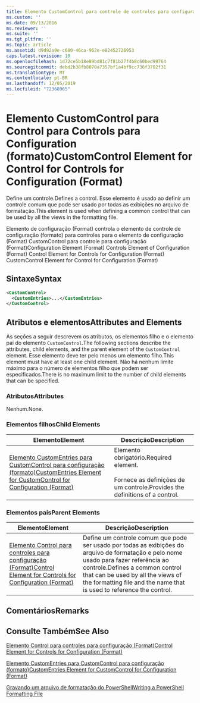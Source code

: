 ```yaml
---
title: Elemento CustomControl para controle de controles para configuração (Format) | Microsoft Docs
ms.custom: ''
ms.date: 09/13/2016
ms.reviewer: ''
ms.suite: ''
ms.tgt_pltfrm: ''
ms.topic: article
ms.assetid: d9d92a9e-c680-46ca-962e-e82452726953
caps.latest.revision: 10
ms.openlocfilehash: 1d72ce5b18e89bd81c7f81b27f4b8c60bed99764
ms.sourcegitcommit: debd2b38fb8070a7357bf1a4bf9cc736f3702f31
ms.translationtype: MT
ms.contentlocale: pt-BR
ms.lasthandoff: 12/05/2019
ms.locfileid: "72368965"
---
```

# <a name="customcontrol-element-for-control-for-controls-for-configuration-format"></a><span data-ttu-id="14fb6-102">Elemento CustomControl para Control para Controls para Configuration (formato)</span><span class="sxs-lookup"><span data-stu-id="14fb6-102">CustomControl Element for Control for Controls for Configuration (Format)</span></span>

<span data-ttu-id="14fb6-103">Define um controle.</span><span class="sxs-lookup"><span data-stu-id="14fb6-103">Defines a control.</span></span> <span data-ttu-id="14fb6-104">Esse elemento é usado ao definir um controle comum que pode ser usado por todas as exibições no arquivo de formatação.</span><span class="sxs-lookup"><span data-stu-id="14fb6-104">This element is used when defining a common control that can be used by all the views in the formatting file.</span></span>

<span data-ttu-id="14fb6-105">Elemento de configuração (Format) controla o elemento de controle de configuração (formato) para controles para o elemento de configuração (Format) CustomControl para controle para configuração (Format)</span><span class="sxs-lookup"><span data-stu-id="14fb6-105">Configuration Element (Format) Controls Element of Configuration (Format) Control Element for Controls for Configuration (Format) CustomControl Element for Control for Configuration (Format)</span></span>

## <a name="syntax"></a><span data-ttu-id="14fb6-106">Sintaxe</span><span class="sxs-lookup"><span data-stu-id="14fb6-106">Syntax</span></span>

```xml
<CustomControl>
  <CustomEntries>...</CustomEntries>
</CustomControl>
```

## <a name="attributes-and-elements"></a><span data-ttu-id="14fb6-107">Atributos e elementos</span><span class="sxs-lookup"><span data-stu-id="14fb6-107">Attributes and Elements</span></span>

<span data-ttu-id="14fb6-108">As seções a seguir descrevem os atributos, os elementos filho e o elemento pai do elemento `CustomControl`.</span><span class="sxs-lookup"><span data-stu-id="14fb6-108">The following sections describe the attributes, child elements, and the parent element of the `CustomControl` element.</span></span> <span data-ttu-id="14fb6-109">Esse elemento deve ter pelo menos um elemento filho.</span><span class="sxs-lookup"><span data-stu-id="14fb6-109">This element must have at least one child element.</span></span> <span data-ttu-id="14fb6-110">Não há nenhum limite máximo para o número de elementos filho que podem ser especificados.</span><span class="sxs-lookup"><span data-stu-id="14fb6-110">There is no maximum limit to the number of child elements that can be specified.</span></span>

### <a name="attributes"></a><span data-ttu-id="14fb6-111">Atributos</span><span class="sxs-lookup"><span data-stu-id="14fb6-111">Attributes</span></span>

<span data-ttu-id="14fb6-112">Nenhum.</span><span class="sxs-lookup"><span data-stu-id="14fb6-112">None.</span></span>

### <a name="child-elements"></a><span data-ttu-id="14fb6-113">Elementos filhos</span><span class="sxs-lookup"><span data-stu-id="14fb6-113">Child Elements</span></span>

|<span data-ttu-id="14fb6-114">Elemento</span><span class="sxs-lookup"><span data-stu-id="14fb6-114">Element</span></span>|<span data-ttu-id="14fb6-115">Descrição</span><span class="sxs-lookup"><span data-stu-id="14fb6-115">Description</span></span>|
|-------------|-----------------|
|[<span data-ttu-id="14fb6-116">Elemento CustomEntries para CustomControl para configuração (formato)</span><span class="sxs-lookup"><span data-stu-id="14fb6-116">CustomEntries Element for CustomControl for Configuration (Format)</span></span>](./customentries-element-for-customcontrol-for-controls-for-configuration-format.md)|<span data-ttu-id="14fb6-117">Elemento obrigatório.</span><span class="sxs-lookup"><span data-stu-id="14fb6-117">Required element.</span></span><br /><br /> <span data-ttu-id="14fb6-118">Fornece as definições de um controle.</span><span class="sxs-lookup"><span data-stu-id="14fb6-118">Provides the definitions of a control.</span></span>|

### <a name="parent-elements"></a><span data-ttu-id="14fb6-119">Elementos pais</span><span class="sxs-lookup"><span data-stu-id="14fb6-119">Parent Elements</span></span>

|<span data-ttu-id="14fb6-120">Elemento</span><span class="sxs-lookup"><span data-stu-id="14fb6-120">Element</span></span>|<span data-ttu-id="14fb6-121">Descrição</span><span class="sxs-lookup"><span data-stu-id="14fb6-121">Description</span></span>|
|-------------|-----------------|
|[<span data-ttu-id="14fb6-122">Elemento Control para controles para configuração (Format)</span><span class="sxs-lookup"><span data-stu-id="14fb6-122">Control Element for Controls for Configuration (Format)</span></span>](./control-element-for-controls-for-configuration-format.md)|<span data-ttu-id="14fb6-123">Define um controle comum que pode ser usado por todas as exibições do arquivo de formatação e pelo nome usado para fazer referência ao controle.</span><span class="sxs-lookup"><span data-stu-id="14fb6-123">Defines a common control that can be used by all the views of the formatting file and the name that is used to reference the control.</span></span>|

## <a name="remarks"></a><span data-ttu-id="14fb6-124">Comentários</span><span class="sxs-lookup"><span data-stu-id="14fb6-124">Remarks</span></span>

## <a name="see-also"></a><span data-ttu-id="14fb6-125">Consulte Também</span><span class="sxs-lookup"><span data-stu-id="14fb6-125">See Also</span></span>

[<span data-ttu-id="14fb6-126">Elemento Control para controles para configuração (Format)</span><span class="sxs-lookup"><span data-stu-id="14fb6-126">Control Element for Controls for Configuration (Format)</span></span>](./control-element-for-controls-for-configuration-format.md)

[<span data-ttu-id="14fb6-127">Elemento CustomEntries para CustomControl para configuração (formato)</span><span class="sxs-lookup"><span data-stu-id="14fb6-127">CustomEntries Element for CustomControl for Configuration (Format)</span></span>](./customentries-element-for-customcontrol-for-controls-for-configuration-format.md)

[<span data-ttu-id="14fb6-128">Gravando um arquivo de formatação do PowerShell</span><span class="sxs-lookup"><span data-stu-id="14fb6-128">Writing a PowerShell Formatting File</span></span>](./writing-a-powershell-formatting-file.md)
